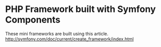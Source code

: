 # PHP Framework built with Symfony Components

These mini frameworks are built using this article.
http://symfony.com/doc/current/create_framework/index.html
